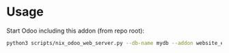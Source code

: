 # Usage

Start Odoo including this addon (from repo root):

```bash
python3 scripts/nix_odoo_web_server.py --db-name mydb --addon website_event_track_live_quiz
```
